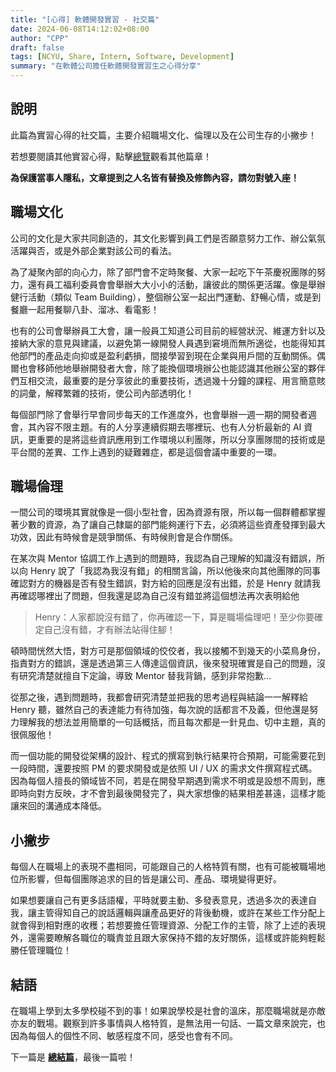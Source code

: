 ```yaml
---
title: "[心得] 軟體開發實習 - 社交篇"
date: 2024-06-08T14:12:02+08:00
author: "CPP"
draft: false
tags: [NCYU, Share, Intern, Software, Development]
summary: "在軟體公司擔任軟體開發實習生之心得分享"
---
```


## 說明
此篇為實習心得的社交篇，主要介紹職場文化、倫理以及在公司生存的小撇步！

若想要閱讀其他實習心得，點擊[總覽](../2024-06-08-ncyu-intern-at-software-company-all)觀看其他篇章！

**為保護當事人隱私，文章提到之人名皆有替換及修飾內容，請勿對號入座！**

## 職場文化
公司的文化是大家共同創造的，其文化影響到員工們是否願意努力工作、辦公氣氛活躍與否，或是外部企業對該公司的看法。

為了凝聚內部的向心力，除了部門會不定時聚餐、大家一起吃下午茶慶祝團隊的努力，還有員工福利委員會會舉辦大大小小的活動，讓彼此的關係更活躍。像是舉辦健行活動（類似 Team Building），整個辦公室一起出門運動、舒暢心情，或是到餐廳一起用餐聊八卦、溜冰、看電影！

也有的公司會舉辦員工大會，讓一般員工知道公司目前的經營狀況、維運方針以及接納大家的意見與建議，以避免第一線開發人員遇到窘境而無所適從，也能得知其他部門的產品走向抑或是盈利虧損，間接學習到現在企業與用戶間的互動關係。偶爾也會移師他地舉辦開發者大會，除了能換個環境辦公也能認識其他辦公室的夥伴們互相交流，最重要的是分享彼此的重要技術，透過幾十分鐘的課程、用言簡意賅的詞彙，解釋繁雜的技術，使公司內部透明化！

每個部門除了會舉行早會同步每天的工作進度外，也會舉辦一週一期的開發者週會，其內容不限主題。有的人分享連續假期去哪裡玩、也有人分析最新的 AI 資訊，更重要的是將這些資訊應用到工作環境以利團隊，所以分享團隊間的技術或是平台間的差異、工作上遇到的疑難雜症，都是這個會議中重要的一環。

## 職場倫理
一間公司的環境其實就像是一個小型社會，因為資源有限，所以每一個群體都掌握著少數的資源，為了讓自己隸屬的部門能夠運行下去，必須將這些資產發揮到最大功效，因此有時候會是競爭關係、有時候則會是合作關係。

在某次與 Mentor 協調工作上遇到的問題時，我認為自己理解的知識沒有錯誤，所以向 Henry 說了「我認為我沒有錯」的相關言論，所以他後來向其他團隊的同事確認對方的機器是否有發生錯誤，對方給的回應是沒有出錯，於是 Henry 就請我再確認哪裡出了問題，但我還是認為自己沒有錯並將這個想法再次表明給他

> Henry：人家都說沒有錯了，你再確認一下，算是職場倫理吧！至少你要確定自己沒有錯，才有辦法站得住腳！

頓時間恍然大悟，對方可是那個領域的佼佼者，我以接觸不到幾天的小菜鳥身份，指責對方的錯誤，還是透過第三人傳達這個資訊，後來發現確實是自己的問題，沒有研究清楚就擅自下定論，導致 Mentor 替我背鍋，感到非常抱歉...

從那之後，遇到問題時，我都會研究清楚並把我的思考過程與結論一一解釋給 Henry 聽，雖然自己的表達能力有待加強，每次說的話都言不及義，但他還是努力理解我的想法並用簡單的一句話概括，而且每次都是一針見血、切中主題，真的很佩服他！

而一個功能的開發從架構的設計、程式的撰寫到執行結果符合預期，可能需要花到一段時間，還要按照 PM 的要求開發或是依照 UI / UX 的需求文件撰寫程式碼。因為每個人擅長的領域皆不同，若是在開發早期遇到需求不明或是設想不周到，應即時向對方反映，才不會到最後開發完了，與大家想像的結果相差甚遠，這樣才能讓來回的溝通成本降低。

## 小撇步
每個人在職場上的表現不盡相同，可能跟自己的人格特質有關，也有可能被職場地位所影響，但每個團隊追求的目的皆是讓公司、產品、環境變得更好。

如果想要讓自己有更多話語權，平時就要主動、多發表意見，透過多次的表達自我，讓主管得知自己的說話邏輯與讓產品更好的背後動機，或許在某些工作分配上就會得到相對應的收穫；若想要擔任管理資源、分配工作的主管，除了上述的表現外，還需要瞭解各職位的職責並且跟大家保持不錯的友好關係，這樣或許能夠輕鬆勝任管理職位！

## 結語
在職場上學到太多學校碰不到的事！如果說學校是社會的溫床，那麼職場就是亦敵亦友的戰場。觀察到許多事情與人格特質，是無法用一句話、一篇文章來說完，也因為每個人的個性不同、敏感程度不同，感受也會有不同。

下一篇是 [**總結篇**](../2024-06-08-ncyu-intern-at-software-company-conclusion)，最後一篇啦！